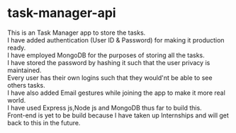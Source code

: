 # task-manager-api
This is an Task Manager app to store the tasks.
<br>
I have added authentication (User ID & Password) for making it production ready.
<br>
I have employed MongoDB for the purposes of storing all the tasks.
<br>
I have stored the password by hashing it such that the user privacy is maintained.
<br>
Every user has their own logins such that they would'nt be able to see others tasks.
<br>
I have also added Email gestures while joining the app to make it more real world.
<br>
I have used Express js,Node js and MongoDB thus far to build this.
<br>
Front-end is yet to be build because I have taken up Internships and will get back to this in the future. 
